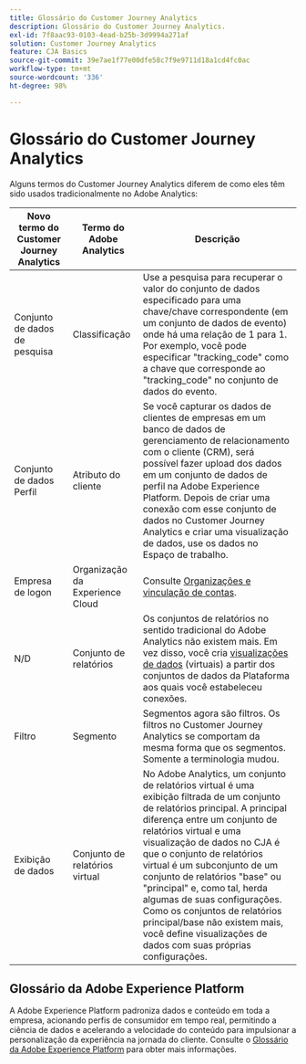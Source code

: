 ```yaml
---
title: Glossário do Customer Journey Analytics
description: Glossário do Customer Journey Analytics.
exl-id: 7f8aac93-0103-4ead-b25b-3d9994a271af
solution: Customer Journey Analytics
feature: CJA Basics
source-git-commit: 39e7ae1f77e00dfe58c7f9e9711d18a1cd4fc0ac
workflow-type: tm+mt
source-wordcount: '336'
ht-degree: 98%

---
```


# Glossário do Customer Journey Analytics

Alguns termos do Customer Journey Analytics diferem de como eles têm sido usados tradicionalmente no Adobe Analytics:

| Novo termo do Customer Journey Analytics | Termo do Adobe Analytics | Descrição |
| --- | --- | --- |
| Conjunto de dados de pesquisa | Classificação | Use a pesquisa para recuperar o valor do conjunto de dados especificado para uma chave/chave correspondente (em um conjunto de dados de evento) onde há uma relação de 1 para 1. Por exemplo, você pode especificar &quot;tracking_code&quot; como a chave que corresponde ao &quot;tracking_code&quot; no conjunto de dados do evento. |
| Conjunto de dados Perfil | Atributo do cliente | Se você capturar os dados de clientes de empresas em um banco de dados de gerenciamento de relacionamento com o cliente (CRM), será possível fazer upload dos dados em um conjunto de dados de perfil na Adobe Experience Platform. Depois de criar uma conexão com esse conjunto de dados no Customer Journey Analytics e criar uma visualização de dados, use os dados no Espaço de trabalho. |
| Empresa de logon | Organização da Experience Cloud | Consulte [Organizações e vinculação de contas](https://experienceleague.adobe.com/docs/core-services/interface/manage-users-and-products/organizations.html?lang=pt-BR#topic_C31CB834F109465A82ED57FF0563B3F1). |
| N/D | Conjunto de relatórios | Os conjuntos de relatórios no sentido tradicional do Adobe Analytics não existem mais. Em vez disso, você cria [visualizações de dados](/help/data-views/create-dataview.md) (virtuais) a partir dos conjuntos de dados da Plataforma aos quais você estabeleceu conexões. |
| Filtro | Segmento | Segmentos agora são filtros. Os filtros no Customer Journey Analytics se comportam da mesma forma que os segmentos. Somente a terminologia mudou. |
| Exibição de dados | Conjunto de relatórios virtual | No Adobe Analytics, um conjunto de relatórios virtual é uma exibição filtrada de um conjunto de relatórios principal. A principal diferença entre um conjunto de relatórios virtual e uma visualização de dados no CJA é que o conjunto de relatórios virtual é um subconjunto de um conjunto de relatórios &quot;base&quot; ou &quot;principal&quot; e, como tal, herda algumas de suas configurações. Como os conjuntos de relatórios principal/base não existem mais, você define visualizações de dados com suas próprias configurações. |

## Glossário da Adobe Experience Platform

A Adobe Experience Platform padroniza dados e conteúdo em toda a empresa, acionando perfis de consumidor em tempo real, permitindo a ciência de dados e acelerando a velocidade do conteúdo para impulsionar a personalização da experiência na jornada do cliente.
Consulte o [Glossário da Adobe Experience Platform](https://experienceleague.adobe.com/docs/experience-platform/landing/glossary.html) para obter mais informações.
